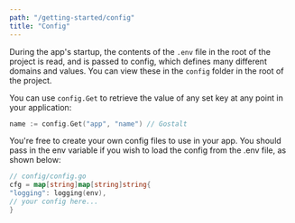 ```yaml
---
path: "/getting-started/config"
title: "Config"
---
```


During the app's startup, the contents of the `.env` file in the root of
the project is read, and is passed to config, which defines many different
domains and values. You can view these in the `config` folder in the root
of the project.

You can use `config.Get` to retrieve the value of any set key at any
point in your application:

```go
name := config.Get("app", "name") // Gostalt
```

You're free to create your own config files to use in your app. You
should pass in the env variable if you wish to load the config
from the .env file, as shown below:

```go
// config/config.go
cfg = map[string]map[string]string{
"logging": logging(env),
// your config here...
}
```
